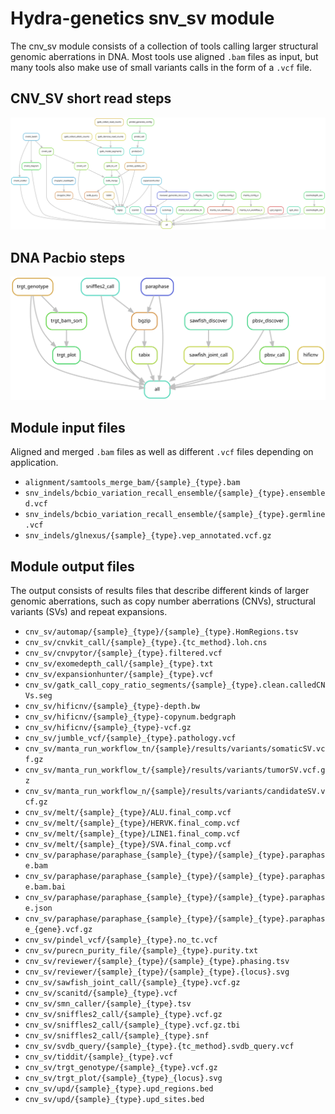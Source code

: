 # Hydra-genetics snv_sv module
The cnv_sv module consists of a collection of tools calling larger structural genomic aberrations in DNA. Most tools use aligned `.bam` files as input, but many tools also make use of small variants calls in the form of a `.vcf` file.

## CNV_SV short read steps

![CNV_SV steps](images/cnv_sv_short_read_dag.svg)

## DNA Pacbio steps

![CNV_SV steps](images/cnv_sv_pacbio_dag.svg)


## Module input files
Aligned and merged `.bam` files as well as different `.vcf` files depending on application.

* `alignment/samtools_merge_bam/{sample}_{type}.bam`
* `snv_indels/bcbio_variation_recall_ensemble/{sample}_{type}.ensembled.vcf`
* `snv_indels/bcbio_variation_recall_ensemble/{sample}_{type}.germline.vcf`
* `snv_indels/glnexus/{sample}_{type}.vep_annotated.vcf.gz`

## Module output files
The output consists of results files that describe different kinds of larger genomic aberrations, such as copy number aberrations (CNVs), structural variants (SVs) and repeat expansions.

* `cnv_sv/automap/{sample}_{type}/{sample}_{type}.HomRegions.tsv`
* `cnv_sv/cnvkit_call/{sample}_{type}.{tc_method}.loh.cns`
* `cnv_sv/cnvpytor/{sample}_{type}.filtered.vcf`
* `cnv_sv/exomedepth_call/{sample}_{type}.txt`
* `cnv_sv/expansionhunter/{sample}_{type}.vcf`
* `cnv_sv/gatk_call_copy_ratio_segments/{sample}_{type}.clean.calledCNVs.seg`
* `cnv_sv/hificnv/{sample}_{type}-depth.bw`
* `cnv_sv/hificnv/{sample}_{type}-copynum.bedgraph`
* `cnv_sv/hificnv/{sample}_{type}-vcf.gz`
* `cnv_sv/jumble_vcf/{sample}_{type}.pathology.vcf`
* `cnv_sv/manta_run_workflow_tn/{sample}/results/variants/somaticSV.vcf.gz`
* `cnv_sv/manta_run_workflow_t/{sample}/results/variants/tumorSV.vcf.gz`
* `cnv_sv/manta_run_workflow_n/{sample}/results/variants/candidateSV.vcf.gz`
* `cnv_sv/melt/{sample}_{type}/ALU.final_comp.vcf`
* `cnv_sv/melt/{sample}_{type}/HERVK.final_comp.vcf`
* `cnv_sv/melt/{sample}_{type}/LINE1.final_comp.vcf`
* `cnv_sv/melt/{sample}_{type}/SVA.final_comp.vcf`
* `cnv_sv/paraphase/paraphase_{sample}_{type}/{sample}_{type}.paraphase.bam`
* `cnv_sv/paraphase/paraphase_{sample}_{type}/{sample}_{type}.paraphase.bam.bai`
* `cnv_sv/paraphase/paraphase_{sample}_{type}/{sample}_{type}.paraphase.json`
* `cnv_sv/paraphase/paraphase_{sample}_{type}/{sample}_{type}.paraphase_{gene}.vcf.gz`
* `cnv_sv/pindel_vcf/{sample}_{type}.no_tc.vcf`
* `cnv_sv/purecn_purity_file/{sample}_{type}.purity.txt`
* `cnv_sv/reviewer/{sample}_{type}/{sample}_{type}.phasing.tsv`
* `cnv_sv/reviewer/{sample}_{type}/{sample}_{type}.{locus}.svg`
* `cnv_sv/sawfish_joint_call/{sample}_{type}.vcf.gz`
* `cnv_sv/scanitd/{sample}_{type}.vcf`
* `cnv_sv/smn_caller/{sample}_{type}.tsv`
* `cnv_sv/sniffles2_call/{sample}_{type}.vcf.gz`
* `cnv_sv/sniffles2_call/{sample}_{type}.vcf.gz.tbi`
* `cnv_sv/sniffles2_call/{sample}_{type}.snf`
* `cnv_sv/svdb_query/{sample}_{type}.{tc_method}.svdb_query.vcf`
* `cnv_sv/tiddit/{sample}_{type}.vcf`
* `cnv_sv/trgt_genotype/{sample}_{type}.vcf.gz`
* `cnv_sv/trgt_plot/{sample}_{type}_{locus}.svg`
* `cnv_sv/upd/{sample}_{type}.upd_regions.bed`
* `cnv_sv/upd/{sample}_{type}.upd_sites.bed`